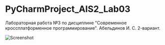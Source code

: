 # PyCharmProject_AIS2_Lab03
Лабораторная работа №3 по дисциплине "Современное кроссплатформенное программирование". Абельдинов И. С. 2-вариант. 

![Screenshot](https://user-images.githubusercontent.com/71010650/194796396-c501d9ff-db60-47e1-b9a0-fbc9edad54c5.PNG)
